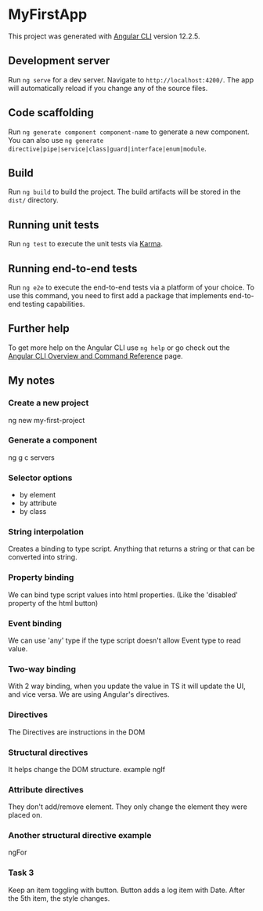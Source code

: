 # MyFirstApp

This project was generated with [Angular CLI](https://github.com/angular/angular-cli) version 12.2.5.

## Development server

Run `ng serve` for a dev server. Navigate to `http://localhost:4200/`. The app will automatically reload if you change any of the source files.

## Code scaffolding

Run `ng generate component component-name` to generate a new component. You can also use `ng generate directive|pipe|service|class|guard|interface|enum|module`.

## Build

Run `ng build` to build the project. The build artifacts will be stored in the `dist/` directory.

## Running unit tests

Run `ng test` to execute the unit tests via [Karma](https://karma-runner.github.io).

## Running end-to-end tests

Run `ng e2e` to execute the end-to-end tests via a platform of your choice. To use this command, you need to first add a package that implements end-to-end testing capabilities.

## Further help

To get more help on the Angular CLI use `ng help` or go check out the [Angular CLI Overview and Command Reference](https://angular.io/cli) page.

## My notes
### Create a new project
ng new my-first-project

### Generate a component
ng g c servers

### Selector options
- by element
- by attribute
- by class

### String interpolation
Creates a binding to type script. Anything that returns a string or that can be converted into string.

### Property binding
We can bind type script values into html properties. (Like the 'disabled' property of the html button)

### Event binding
We can use 'any' type if the type script doesn't allow Event type to read value. 

### Two-way binding
With 2 way binding, when you update the value in TS it will update the UI, and vice versa. We are using Angular's directives.

### Directives
The Directives are instructions in the DOM

### Structural directives
It helps change the DOM structure. example ngIf

### Attribute directives
They don't add/remove element. They only change the element they were placed on.

### Another structural directive example
ngFor

### Task 3
Keep an item toggling with button. Button adds a log item with Date.
After the 5th item, the style changes.


